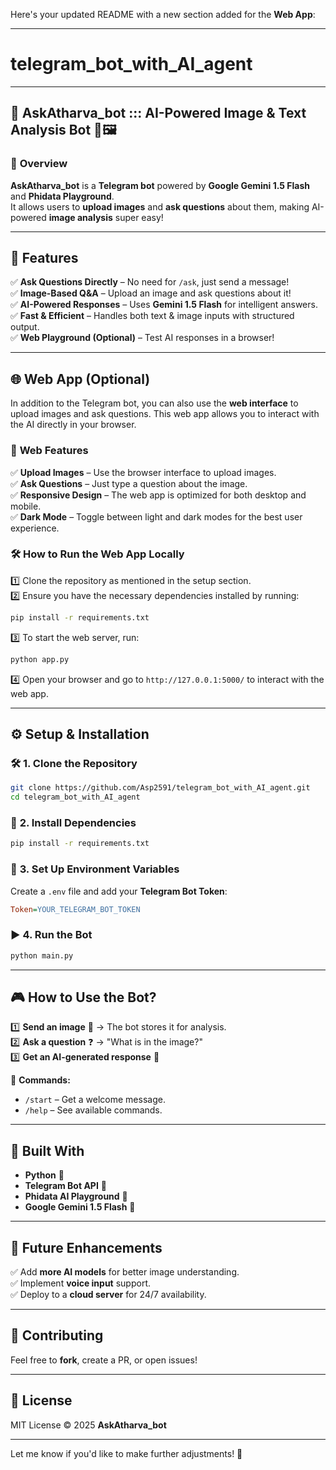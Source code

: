 Here's your updated README with a new section added for the **Web App**:

---

# telegram_bot_with_AI_agent
---

## 🌟 **AskAtharva_bot** ::: AI-Powered Image & Text Analysis Bot 🤖🖼️  

### 📌 **Overview**  
**AskAtharva_bot** is a **Telegram bot** powered by **Google Gemini 1.5 Flash** and **Phidata Playground**.  
It allows users to **upload images** and **ask questions** about them, making AI-powered **image analysis** super easy!  

---

## 🚀 **Features**  
✅ **Ask Questions Directly** – No need for `/ask`, just send a message!  
✅ **Image-Based Q&A** – Upload an image and ask questions about it!  
✅ **AI-Powered Responses** – Uses **Gemini 1.5 Flash** for intelligent answers.  
✅ **Fast & Efficient** – Handles both text & image inputs with structured output.  
✅ **Web Playground (Optional)** – Test AI responses in a browser!  

---

## 🌐 **Web App (Optional)**  
In addition to the Telegram bot, you can also use the **web interface** to upload images and ask questions. This web app allows you to interact with the AI directly in your browser.

### 📌 **Web Features**  
✅ **Upload Images** – Use the browser interface to upload images.  
✅ **Ask Questions** – Just type a question about the image.  
✅ **Responsive Design** – The web app is optimized for both desktop and mobile.  
✅ **Dark Mode** – Toggle between light and dark modes for the best user experience.

### 🛠 **How to Run the Web App Locally**  
1️⃣ Clone the repository as mentioned in the setup section.  
2️⃣ Ensure you have the necessary dependencies installed by running:  
   ```sh
   pip install -r requirements.txt
   ```  
3️⃣ To start the web server, run:  
   ```sh
   python app.py
   ```  
4️⃣ Open your browser and go to `http://127.0.0.1:5000/` to interact with the web app.

---

## ⚙️ **Setup & Installation**  

### 🛠 **1. Clone the Repository**  
```sh
git clone https://github.com/Asp2591/telegram_bot_with_AI_agent.git
cd telegram_bot_with_AI_agent
```

### 🔧 **2. Install Dependencies**  
```sh
pip install -r requirements.txt
```

### 🔑 **3. Set Up Environment Variables**  
Create a `.env` file and add your **Telegram Bot Token**:  
```ini
Token=YOUR_TELEGRAM_BOT_TOKEN
```

### ▶️ **4. Run the Bot**  
```sh
python main.py
```

---

## 🎮 **How to Use the Bot?**  
1️⃣ **Send an image** 📸 → The bot stores it for analysis.  
2️⃣ **Ask a question** ❓ → "What is in the image?"  
3️⃣ **Get an AI-generated response** 🚀  

📌 **Commands:**  
- `/start` – Get a welcome message.  
- `/help` – See available commands.  

---

## 🤖 **Built With**  
- **Python** 🐍  
- **Telegram Bot API** 💬  
- **Phidata AI Playground** 🤖  
- **Google Gemini 1.5 Flash** 🚀  

---

## 🎯 **Future Enhancements**  
✅ Add **more AI models** for better image understanding.  
✅ Implement **voice input** support.  
✅ Deploy to a **cloud server** for 24/7 availability.  

---

## 🤝 **Contributing**  
Feel free to **fork**, create a PR, or open issues!  

---

## 📜 **License**  
MIT License © 2025 **AskAtharva_bot**  

---

Let me know if you'd like to make further adjustments! 🚀